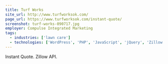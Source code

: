 ```yaml
---
title: Turf Works
site_url: http://www.turfworksok.com/
page_url: https://www.turfworksok.com/instant-quote/  
screenshot: turf-works-090717.jpg
employer: Compulse Integrated Marketing
tags:
  - industries: ['lawn care']
  - technologies: ['WordPress', 'PHP', 'JavaScript', 'jQuery', 'Zillow API']
---
```


Instant Quote. Zillow API.
